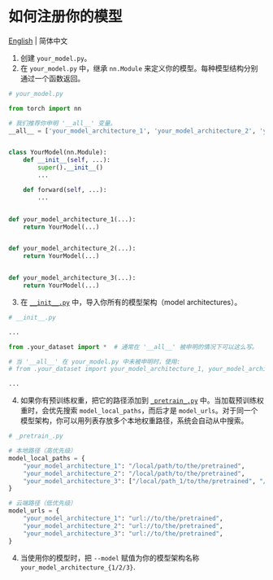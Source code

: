 # 如何注册你的模型

[English](README.md) | 简体中文

1. 创建 `your_model.py`。
2. 在 `your_model.py` 中，继承 `nn.Module` 来定义你的模型。每种模型结构分别通过一个函数返回。

```python
# your_model.py

from torch import nn

# 我们推荐你申明 '__all__' 变量。
__all__ = ['your_model_architecture_1', 'your_model_architecture_2', 'your_model_architecture_3']


class YourModel(nn.Module):
    def __init__(self, ...):
        super().__init__()
        ...

    def forward(self, ...):
        ...


def your_model_architecture_1(...):
    return YourModel(...)


def your_model_architecture_2(...):
    return YourModel(...)


def your_model_architecture_3(...):
    return YourModel(...)
```

3. 在 [`__init__.py`](__init__.py) 中，导入你所有的模型架构（model architectures）。

```python
# __init__.py

...

from .your_dataset import *  # 通常在 '__all__' 被申明的情况下可以这么写。

# 当 '__all__' 在 your_model.py 中未被申明时，使用:
# from .your_dataset import your_model_architecture_1, your_model_architecture_2, your_model_architecture_3

...
```

4. 如果你有预训练权重，把它的路径添加到 [`_pretrain_.py`](_pretrain_.py)
   中。当加载预训练权重时，会优先搜索 `model_local_paths`，而后才是 `model_urls`。对于同一个模型架构，你可以用列表存放多个本地权重路径，系统会自动从中搜索。

```python
# _pretrain_.py

# 本地路径（高优先级）
model_local_paths = {
    "your_model_architecture_1": "/local/path/to/the/pretrained",
    "your_model_architecture_2": "/local/path/to/the/pretrained",
    "your_model_architecture_3": ["/local/path_1/to/the/pretrained", "/local/path_2/to/the/pretrained"],
}

# 云端路径（低优先级）
model_urls = {
    "your_model_architecture_1": "url://to/the/pretrained",
    "your_model_architecture_2": "url://to/the/pretrained",
    "your_model_architecture_3": "url://to/the/pretrained",
}
```

4. 当使用你的模型时，把 `--model` 赋值为你的模型架构名称 `your_model_architecture_{1/2/3}`. 